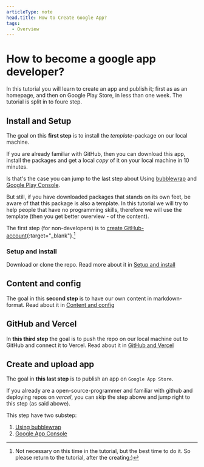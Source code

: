 ```yaml
---
articleType: note
head.title: How to Create Google App?
tags:
  - Overview
---
```


# How to become a google app developer?
In this tutorial you will learn to create an app and publish it; first as as an homepage, and then on Google Play Store, in less than one week. The tutorial is split in to foure step.

## Install and Setup
The goal on this **first step** is to install the _template_-package on our local machine.

If you are already familiar with GitHub, then you can download this app, install the packages and get a local _copy_ of it on your local machine in 10 minutes.

Is that's the case you can jump to the last step about Using [bubblewrap](/article/create-and-upload/create-app/bubblewrap) and [Google Play Console](/article/create-and-upload/upload-app/play-console).

But still, if you have downloaded packages that stands on its own feet, be aware of that this package is also a template. In this tutorial we will try to help people that have no programming skills, therefore we will use the template (then you get better owerview - of the content).

The first step (for non-developers) is to [create GitHub-account](https://github.com/join){:target="_blank"}.[^1]

### Setup and install
Download or clone the repo. Read more about it in [Setup and install](/article/setup-and-deploy/setup/setup-and-install)

## Content and config
The goal in this **second step** is to have our own content in markdown-format. Read about it in [Content and config](/article/setup-and-deploy/content/content-and-config)

## GitHub and Vercel
In **this third step** the goal is to push the repo on our local machine out to GitHub and connect it to Vercel. Read about it in [GitHub and Vercel](/article/setup-and-deploy/deploy/github-and-vercel)

## Create and upload app
The goal in **this last step** is to publish an app on `Google App Store`.

If you already are a open-source-programmer and familiar with github and deploying repos on _vercel_, you can skip the step abowe and jump right to this step (as said abowe).

This step have two substep:
1. [Using bubblewrap](/article/create-and-upload/create-app/bubblewrap)
2. [Google App Console](/article/create-and-upload/upload-app/play-console)

[^1]: Not necessary on this time in the tutorial, but the best time to do it. So please return to the tutorial, after the creating;)

<!-- 
Made by lovkyndig 2023.
-->